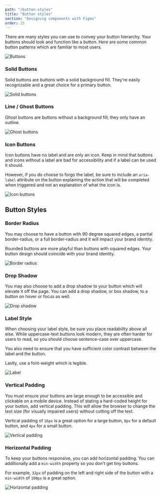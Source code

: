 ```yaml
---
path: "/button-styles"
title: "Button styles"
section: "Designing components with Figma"
order: 25
---
```


There are many styles you can use to convey your button hierarchy. Your buttons should look and function like a button. Here are some common button patterns which are familiar to most users.

![Buttons](images/primary-buttons.png)

### Solid Buttons

Solid buttons are buttons with a solid background fill. They're easily recognizable and a great choice for a primary button.

![Solid buttons](images/solid-buttons.png)

### Line / Ghost Buttons

Ghost buttons are buttons without a background fill; they only have an outline.

![Ghost buttons](images/ghost-buttons.png)

### Icon Buttons

Icon buttons have no label and are only an icon. Keep in mind that buttons and icons without a label are bad for accessibility and if a label can be used it should.

However, if you do choose to forgo the label, be sure to include an `aria-label` attribute on the button explaining the action that will be completed when triggered and not an explanation of what the icon is.

![Icon buttons](images/icon-buttons.png)

## Button Styles

### Border Radius

You may choose to have a button with 90 degree squared edges, a partial border-radius, or a full border-radius and it will impact your brand identity.

Rounded buttons are more playful than buttons with squared edges. Your button design should coincide with your brand identity.

![Border radius](images/border-radius.png)

### Drop Shadow

You may also choose to add a drop shadow to your button which will elevate it off the page. You can add a drop shadow, or box shadow, to a button on hover or focus as well.

![Drop shadow](images/drop-shadow.png)

### Label Style

When choosing your label style, be sure you place readability above all else. While uppercase-text buttons look modern, they are often harder for users to read, so you should choose sentence-case over uppercase.

You also need to ensure that you have sufficient color contrast between the label and the button.

Lastly, use a font-weight which is legible.

![Label](images/label.png)

### Vertical Padding

You must ensure your buttons are large enough to be accessible and clickable on a mobile device. Instead of stating a hard-coded height for your button, add vertical padding. This will allow the browser to change the text size (for visually impaired users) without cutting off the text.

Vertical padding of `16px` is a great option for a large button, `8px` for a default button, and `4px` for a small button.

![Vertical padding](images/vertical-padding.png)

### Horizontal Padding

To keep your buttons responsive, you can add horizontal padding. You can additionally add a `min-width` property so you don't get tiny buttons.

For example, `32px` of padding on the left and right side of the button with a `min-width` of `100px` is a great option.

![Horizontal padding](images/horizontal-padding.png)
